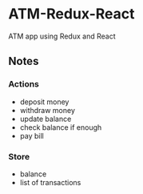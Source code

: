 # ATM-Redux-React
ATM app using Redux and React


## Notes
### Actions
- deposit money
- withdraw money
- update balance
- check balance if enough
- pay bill

### Store
- balance
- list of transactions